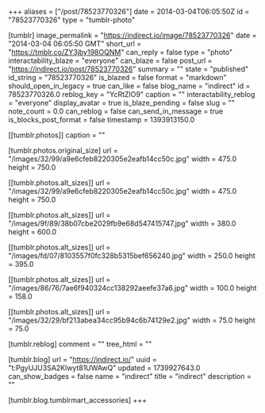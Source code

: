 +++
aliases = ["/post/78523770326"]
date = 2014-03-04T06:05:50Z
id = "78523770326"
type = "tumblr-photo"

[tumblr]
image_permalink = "https://indirect.io/image/78523770326"
date = "2014-03-04 06:05:50 GMT"
short_url = "https://tmblr.co/ZY3jby198OQNM"
can_reply = false
type = "photo"
interactability_blaze = "everyone"
can_blaze = false
post_url = "https://indirect.io/post/78523770326"
summary = ""
state = "published"
id_string = "78523770326"
is_blazed = false
format = "markdown"
should_open_in_legacy = true
can_like = false
blog_name = "indirect"
id = 78523770326.0
reblog_key = "YcRtZIO9"
caption = ""
interactability_reblog = "everyone"
display_avatar = true
is_blaze_pending = false
slug = ""
note_count = 0.0
can_reblog = false
can_send_in_message = true
is_blocks_post_format = false
timestamp = 1393913150.0

[[tumblr.photos]]
caption = ""

[tumblr.photos.original_size]
url = "/images/32/99/a9e6cfeb8220305e2eafb14cc50c.jpg"
width = 475.0
height = 750.0

[[tumblr.photos.alt_sizes]]
url = "/images/32/99/a9e6cfeb8220305e2eafb14cc50c.jpg"
width = 475.0
height = 750.0

[[tumblr.photos.alt_sizes]]
url = "/images/9f/89/38b07cbe2029fb9e68d547415747.jpg"
width = 380.0
height = 600.0

[[tumblr.photos.alt_sizes]]
url = "/images/fd/07/8103557f0fc328b5315bef656240.jpg"
width = 250.0
height = 395.0

[[tumblr.photos.alt_sizes]]
url = "/images/86/76/7ae6f940324cc138292aeefe37a6.jpg"
width = 100.0
height = 158.0

[[tumblr.photos.alt_sizes]]
url = "/images/32/29/bf213abea34cc95b94c6b74129e2.jpg"
width = 75.0
height = 75.0

[tumblr.reblog]
comment = ""
tree_html = ""

[tumblr.blog]
url = "https://indirect.io/"
uuid = "t:PgyUJU3SA2Klwyt81UWAwQ"
updated = 1739927643.0
can_show_badges = false
name = "indirect"
title = "indirect"
description = ""

[tumblr.blog.tumblrmart_accessories]
+++
